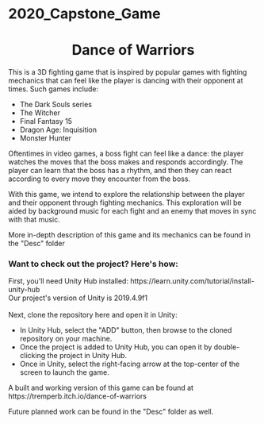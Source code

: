 # 2020_Capstone_Game

<h1 align="center">Dance of Warriors</h1>

This is a 3D fighting game that is inspired by popular games with fighting mechanics that can feel like the player is dancing with their opponent at times. Such games include: <p><ul><li>The Dark Souls series</li><li>The Witcher</li><li>Final Fantasy 15</li><li>Dragon Age: Inquisition</li><li>Monster Hunter</li></ul>
<p>
Oftentimes in video games, a boss fight can feel like a dance: the player watches the moves that the boss makes and responds accordingly. The player can learn that the boss has a rhythm, and then they can react according to every move they encounter from the boss.
<p>
With this game, we intend to explore the relationship between the player and their opponent through fighting mechanics. This exploration will be aided by background music for each fight and an enemy that moves in sync with that music.
<p>
More in-depth description of this game and its mechanics can be found in the "Desc" folder
<p>
<h3>Want to check out the project? Here's how:</h3>
<p>
First, you'll need Unity Hub installed: https://learn.unity.com/tutorial/install-unity-hub<br>
Our project's version of Unity is 2019.4.9f1<br>
<br>
Next, clone the repository here and open it in Unity:<br>
<ul>
<li>In Unity Hub, select the "ADD" button, then browse to the cloned repository on your machine.</li>
<li>Once the project is added to Unity Hub, you can open it by double-clicking the project in Unity Hub.</li>
<li>Once in Unity, select the right-facing arrow at the top-center of the screen to launch the game.</li>
</ul>
A built and working version of this game can be found at https://tremperb.itch.io/dance-of-warriors
<p>
Future planned work can be found in the "Desc" folder as well.